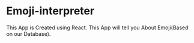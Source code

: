 # Emoji-interpreter

This App is Created using React.
This App will tell you About Emoji(Based on our Database).
